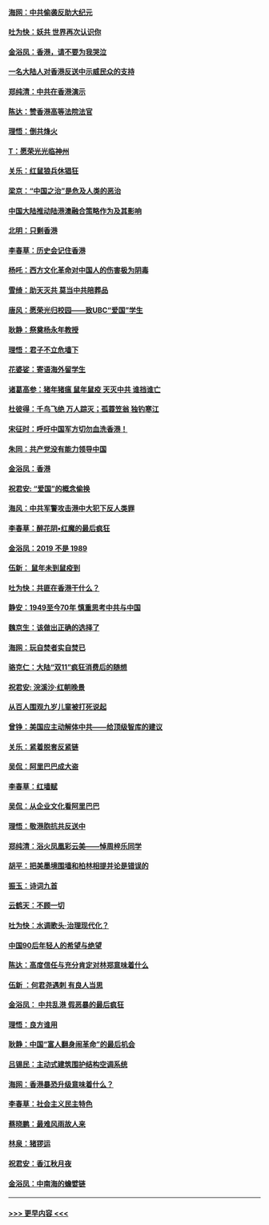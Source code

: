 #### [海网：中共偷袭反助大纪元](../pages/nsc993/n11673515.md?t=11230744) 
#### [吐为快：妖共 世界再次认识你](../pages/nsc993/n11673506.md?t=11230744) 
#### [金浴凤：香港，请不要为我哭泣](../pages/nsc993/n11673248.md?t=11230744) 
#### [一名大陆人对香港反送中示威民众的支持](../pages/nsc993/n11672615.md?t=11230744) 
#### [郑纯清：中共在香港演示](../pages/nsc993/n11670539.md?t=11230744) 
#### [陈达：赞香港高等法院法官](../pages/nsc993/n11669542.md?t=11230744) 
#### [理悟：倒共烽火](../pages/nsc993/n11668844.md?t=11230744) 
#### [T：愿荣光光临神州](../pages/nsc993/n11668421.md?t=11230744) 
#### [关乐：红鼠狼兵休猖狂](../pages/nsc993/n11668378.md?t=11230744) 
#### [梁京：“中国之治”是危及人类的恶治](../pages/nsc993/n11668328.md?t=11230744) 
#### [中国大陆推动陆港澳融合策略作为及其影响](../pages/nsc993/n11668157.md?t=11230744) 
#### [北明：只剩香港](../pages/nsc993/n11668002.md?t=11230744) 
#### [李春草：历史会记住香港](../pages/nsc993/n11667927.md?t=11230744) 
#### [杨吒：西方文化革命对中国人的伤害极为阴毒](../pages/nsc993/n11664521.md?t=11230744) 
#### [雪绮：助天灭共 莫当中共陪葬品](../pages/nsc993/n11662650.md?t=11230744) 
#### [唐风：愿荣光归校园——致UBC“爱国”学生](../pages/nsc993/n11662194.md?t=11230744) 
#### [耿静：祭奠杨永年教授](../pages/nsc993/n11662514.md?t=11230744) 
#### [理悟：君子不立危墙下](../pages/nsc993/n11662172.md?t=11230744) 
#### [花婆娑：寄语海外留学生](../pages/nsc993/n11662121.md?t=11230744) 
#### [诸葛高参：猪年猪瘟 鼠年鼠疫 天灭中共 谁挡谁亡](../pages/nsc993/n11661980.md?t=11230744) 
#### [杜彼得：千鸟飞绝 万人踪灭；孤蓑笠翁 独钓寒江](../pages/nsc993/n11661170.md?t=11230744) 
#### [宋征时：呼吁中国军方切勿血洗香港！](../pages/nsc993/n11415318.md?t=11230744) 
#### [朱同：共产党没有能力领导中国](../pages/nsc993/n11660421.md?t=11230744) 
#### [金浴凤：香港](../pages/nsc993/n11660419.md?t=11230744) 
#### [祝君安: “爱国”的概念偷换](../pages/nsc993/n11659706.md?t=11230744) 
#### [海风：中共军警攻击港中大犯下反人类罪](../pages/nsc993/n11659632.md?t=11230744) 
#### [李春草：醉花阴•红魔的最后疯狂](../pages/nsc993/n11659287.md?t=11230744) 
#### [金浴凤：2019 不是 1989](../pages/nsc993/n11657663.md?t=11230744) 
#### [伍新： 鼠年未到鼠疫到](../pages/nsc993/n11655098.md?t=11230744) 
#### [吐为快：共匪在香港干什么？](../pages/nsc993/n11654891.md?t=11230744) 
#### [静安：1949至今70年 慎重思考中共与中国](../pages/nsc993/n11651244.md?t=11230744) 
#### [魏京生：该做出正确的选择了](../pages/nsc993/n11653084.md?t=11230744) 
#### [海网：玩自焚者实自焚已](../pages/nsc993/n11652423.md?t=11230744) 
#### [骆克仁：大陆“双11”疯狂消费后的随想](../pages/nsc993/n11652305.md?t=11230744) 
#### [祝君安: 浣溪沙·红朝晚景](../pages/nsc993/n11652258.md?t=11230744) 
#### [从百人围观九岁儿童被打死说起](../pages/nsc993/n11651030.md?t=11230744) 
#### [曾铮：美国应主动解体中共——给顶级智库的建议](../pages/nsc993/n11649888.md?t=11230744) 
#### [关乐：紧着脱套反紧链](../pages/nsc993/n11649069.md?t=11230744) 
#### [吴侃：阿里巴巴成大盗](../pages/nsc993/n11645523.md?t=11230744) 
#### [李春草：红墙赋](../pages/nsc993/n11646389.md?t=11230744) 
#### [吴侃：从企业文化看阿里巴巴](../pages/nsc993/n11645476.md?t=11230744) 
#### [理悟：敬港胞抗共反送中](../pages/nsc993/n11645466.md?t=11230744) 
#### [郑纯清：浴火凤凰彩云美——悼周梓乐同学](../pages/nsc993/n11645155.md?t=11230744) 
#### [胡平：把美墨境围墙和柏林相提并论是错误的](../pages/nsc993/n11645134.md?t=11230744) 
#### [振玉：诗词九首](../pages/nsc993/n11644081.md?t=11230744) 
#### [云鹤天：不顾一切](../pages/nsc993/n11643508.md?t=11230744) 
#### [吐为快：水调歌头·治理现代化？](../pages/nsc993/n11643485.md?t=11230744) 
#### [中国90后年轻人的希望与绝望](../pages/nsc993/n11642317.md?t=11230744) 
#### [陈达：高度信任与充分肯定对林郑意味着什么](../pages/nsc993/n11641441.md?t=11230744) 
#### [伍新 ：何君尧遇刺 有良人当思](../pages/nsc993/n11641503.md?t=11230744) 
#### [金浴凤： 中共乱港  假恶暴的最后疯狂](../pages/nsc993/n11641495.md?t=11230744) 
#### [理悟：良方谁用](../pages/nsc993/n11641463.md?t=11230744) 
#### [耿静：中国“富人翻身闹革命”的最后机会](../pages/nsc993/n11640655.md?t=11230744) 
#### [吕锡民：主动式建筑围护结构空调系统](../pages/nsc993/n11640168.md?t=11230744) 
#### [海网：香港暴恐升级意味着什么？](../pages/nsc993/n11635904.md?t=11230744) 
#### [李春草：社会主义民主特色](../pages/nsc993/n11634657.md?t=11230744) 
#### [蔡晓鹏：最难风雨故人来](../pages/nsc993/n11633145.md?t=11230744) 
#### [林泉：猪猡运](../pages/nsc993/n11631469.md?t=11230744) 
#### [祝君安：香江秋月夜](../pages/nsc993/n11631440.md?t=11230744) 
#### [金浴凤：中南海的蟾嬖链](../pages/nsc993/n11631290.md?t=11230744) 

----
#### [ >>> 更早内容 <<< ](../indexes/nsc993-earlier.md)
